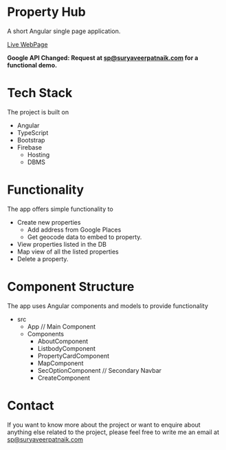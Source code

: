 # Property Hub

A short Angular single page application. 

[Live WebPage](https://propertyhub-293821.web.app/home)

**Google API Changed: Request at sp@suryaveerpatnaik.com for a functional demo.**

# Tech Stack

The project is built on 

- Angular 
- TypeScript
- Bootstrap
- Firebase 
  - Hosting
  - DBMS

# Functionality

The app offers simple functionality to
- Create new properties
  - Add address from Google Places
  - Get geocode data to embed to property.
- View properties listed in the DB
- Map view of all the listed properties
- Delete a property. 

# Component Structure

The app uses Angular components and models to provide functionality
- src
  - App // Main Component
  - Components
    - AboutComponent
    - ListbodyComponent
    - PropertyCardComponent
    - MapComponent
    - SecOptionComponent // Secondary Navbar
    - CreateComponent
    
# Contact 

If you want to know more about the project or want to enquire about anything else related to the project, please feel free to write me an email at sp@suryaveerpatnaik.com
